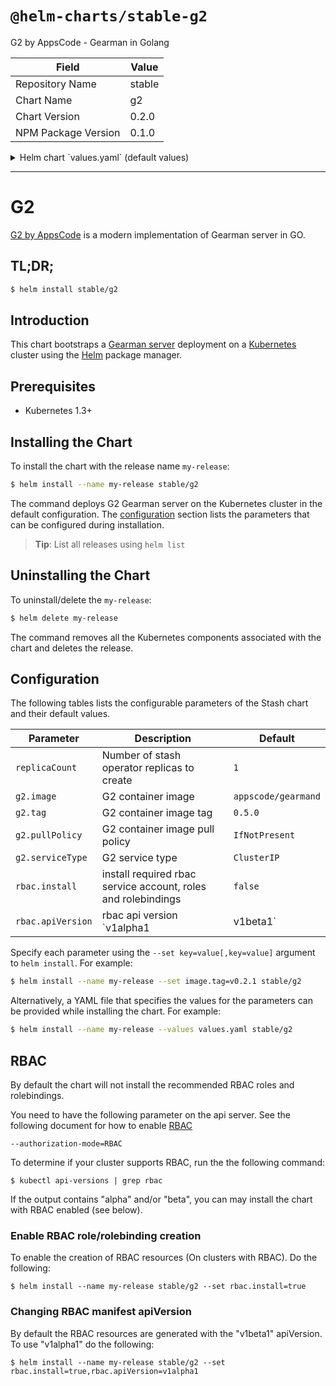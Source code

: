 # `@helm-charts/stable-g2`

G2 by AppsCode - Gearman in Golang

| Field               | Value  |
| ------------------- | ------ |
| Repository Name     | stable |
| Chart Name          | g2     |
| Chart Version       | 0.2.0  |
| NPM Package Version | 0.1.0  |

<details>

<summary>Helm chart `values.yaml` (default values)</summary>

```yaml
replicaCount: 1
g2:
  image: appscode/gearmand
  pullPolicy: IfNotPresent
  tag: 0.5.0
  serviceType: ClusterIP
rbac:
  install: false
  apiVersion: v1beta1
```

</details>

---

# G2

[G2 by AppsCode](https://github.com/appscode/g2) is a modern implementation of Gearman server in GO.

## TL;DR;

```bash
$ helm install stable/g2
```

## Introduction

This chart bootstraps a [Gearman server](https://github.com/appscode/g2) deployment on a [Kubernetes](http://kubernetes.io) cluster using the [Helm](https://helm.sh) package manager.

## Prerequisites

- Kubernetes 1.3+

## Installing the Chart

To install the chart with the release name `my-release`:

```bash
$ helm install --name my-release stable/g2
```

The command deploys G2 Gearman server on the Kubernetes cluster in the default configuration. The [configuration](#configuration) section lists the parameters that can be configured during installation.

> **Tip**: List all releases using `helm list`

## Uninstalling the Chart

To uninstall/delete the `my-release`:

```bash
$ helm delete my-release
```

The command removes all the Kubernetes components associated with the chart and deletes the release.

## Configuration

The following tables lists the configurable parameters of the Stash chart and their default values.

| Parameter         | Description                                                   | Default             |
| ----------------- | ------------------------------------------------------------- | ------------------- |
| `replicaCount`    | Number of stash operator replicas to create                   | `1`                 |
| `g2.image`        | G2 container image                                            | `appscode/gearmand` |
| `g2.tag`          | G2 container image tag                                        | `0.5.0`             |
| `g2.pullPolicy`   | G2 container image pull policy                                | `IfNotPresent`      |
| `g2.serviceType`  | G2 service type                                               | `ClusterIP`         |
| `rbac.install`    | install required rbac service account, roles and rolebindings | `false`             |
| `rbac.apiVersion` | rbac api version `v1alpha1|v1beta1`                           | `v1beta1`           |

Specify each parameter using the `--set key=value[,key=value]` argument to `helm install`. For example:

```bash
$ helm install --name my-release --set image.tag=v0.2.1 stable/g2
```

Alternatively, a YAML file that specifies the values for the parameters can be provided while
installing the chart. For example:

```bash
$ helm install --name my-release --values values.yaml stable/g2
```

## RBAC

By default the chart will not install the recommended RBAC roles and rolebindings.

You need to have the following parameter on the api server. See the following document for how to enable [RBAC](https://kubernetes.io/docs/admin/authorization/rbac/)

```
--authorization-mode=RBAC
```

To determine if your cluster supports RBAC, run the the following command:

```console
$ kubectl api-versions | grep rbac
```

If the output contains "alpha" and/or "beta", you can may install the chart with RBAC enabled (see below).

### Enable RBAC role/rolebinding creation

To enable the creation of RBAC resources (On clusters with RBAC). Do the following:

```console
$ helm install --name my-release stable/g2 --set rbac.install=true
```

### Changing RBAC manifest apiVersion

By default the RBAC resources are generated with the "v1beta1" apiVersion. To use "v1alpha1" do the following:

```console
$ helm install --name my-release stable/g2 --set rbac.install=true,rbac.apiVersion=v1alpha1
```

